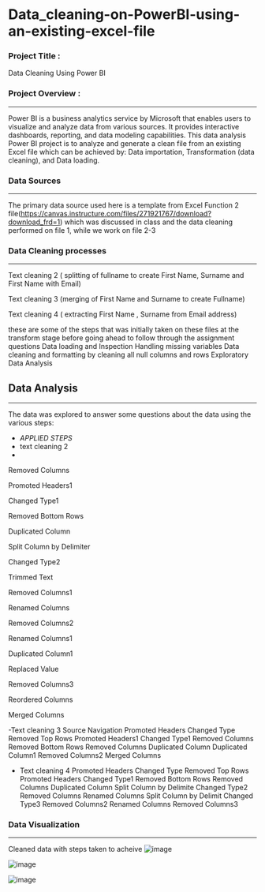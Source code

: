 # Data_cleaning-on-PowerBI-using-an-existing-excel-file

### Project Title :
Data Cleaning Using Power BI

### Project Overview :
---
Power BI is a business analytics service by Microsoft that enables users to visualize and analyze data from various sources. It provides interactive dashboards, reporting, and data modeling capabilities. This data analysis Power BI project is to analyze and generate a clean file from an existing Excel file which can be achieved by: Data importation, Transformation (data cleaning), and Data loading.

### Data Sources
---
The primary data source used here is a template from Excel Function 2 file(https://canvas.instructure.com/files/271921767/download?download_frd=1) which was discussed in class and the data cleaning performed on file 1, while we work on file 2-3


### Data Cleaning processes
---
Text cleaning 2 ( splitting of fullname to create First Name, Surname and First Name with Email)

Text cleaning 3 (merging of First Name and Surname to create Fullname)

Text cleaning 4 ( extracting First Name , Surname from Email address)

these are some of the steps that was initially taken on these files at the transform stage before going ahead to follow through the assignment questions
Data loading and Inspection
Handling missing variables
Data cleaning and formatting by cleaning all null columns and rows
Exploratory Data Analysis

## Data Analysis
---
The data was explored to answer some questions about the data using the various steps:

- *APPLIED STEPS*
- text cleaning 2
- 
Removed Columns

Promoted Headers1

Changed Type1

Removed Bottom Rows

Duplicated Column

Split Column by Delimiter

Changed Type2

Trimmed Text

Removed Columns1

Renamed Columns

Removed Columns2

Renamed Columns1

Duplicated Column1

Replaced Value

Removed Columns3

Reordered Columns

Merged Columns

-Text cleaning 3
Source
Navigation
Promoted Headers
Changed Type
Removed Top Rows
Promoted Headers1
Changed Type1
Removed Columns
Removed Bottom Rows
Removed Columns
Duplicated Column
Duplicated Column1
Removed Columns2
Merged Columns

- Text cleaning 4
  Promoted Headers
Changed Type
Removed Top Rows
Promoted Headers
Changed Type1
Removed Bottom Rows
Removed Columns
Duplicated Column
Split Column by Delimite
Changed Type2
Removed Columns
Renamed Columns
Split Column by Delimit
Changed Type3
Removed Columns2
Renamed Columns
Removed Columns3


### Data Visualization
---
Cleaned data with steps taken to acheive
![image](https://github.com/user-attachments/assets/9bc1c294-32f0-47ef-81fc-30229d0b61f7)


![image](https://github.com/user-attachments/assets/485cb9d1-44ff-4641-8e83-9f82027692b5)


![image](https://github.com/user-attachments/assets/c1048f8d-7790-464c-9ed0-12bb4d8b3225)



